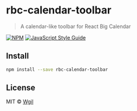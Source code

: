 # rbc-calendar-toolbar

> A calendar-like toolbar for React Big Calendar

[![NPM](https://img.shields.io/npm/v/rbc-calendar-toolbar.svg)](https://www.npmjs.com/package/rbc-calendar-toolbar) [![JavaScript Style Guide](https://img.shields.io/badge/code_style-standard-brightgreen.svg)](https://standardjs.com)

## Install

```bash
npm install --save rbc-calendar-toolbar
```

## License

MIT © [Wgil](https://github.com/Wgil)
